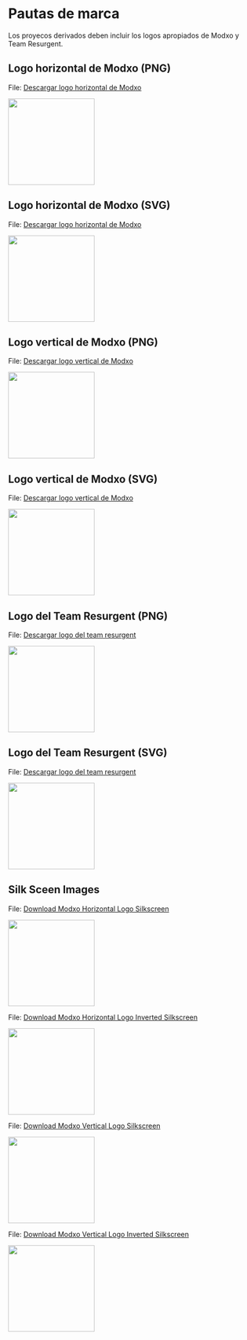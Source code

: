 # Pautas de marca

Los proyecos derivados deben incluir los logos apropiados de Modxo y Team Resurgent.


## Logo horizontal de Modxo (PNG)

File: [Descargar logo horizontal de Modxo](branding/Modxo-horizontal.png)

<img src="branding/Modxo-horizontal.png" height="176">

## Logo horizontal de Modxo (SVG)

File: [Descargar logo horizontal de Modxo](branding/Modxo-horizontal.SVG)

<img src="branding/Modxo-horizontal.svg" height="176">

## Logo vertical de Modxo (PNG)

File: [Descargar logo vertical de Modxo](branding/Modxo-vertical.png)

<img src="branding/Modxo-vertical.png" height="176">

## Logo vertical de Modxo (SVG)

File: [Descargar logo vertical de Modxo](branding/Modxo-vertical.SVG)

<img src="branding/Modxo-vertical.svg" height="176">

## Logo del Team Resurgent (PNG)

File: [Descargar logo del team resurgent](branding/team-resurgent.png)

<img src="branding/team-resurgent.png" height="176">

## Logo del Team Resurgent (SVG)

File: [Descargar logo del team resurgent](branding/team-resurgent.svg)

<img src="branding/team-resurgent.svg" height="176">

## Silk Sceen Images

File: [Download Modxo Horizontal Logo Silkscreen](branding/modxo-horizontal-silk.png)

<img src="branding/modxo-horizontal-silk.png" height="176">

File: [Download Modxo Horizontal Logo Inverted Silkscreen](branding/modxo-horizontal-inverted-silk.png)

<img src="branding/modxo-horizontal-inverted-silk.png" height="176">

File: [Download Modxo Vertical Logo Silkscreen](branding/modxo-vertical-silk.png)

<img src="branding/modxo-vertical-silk.png" height="176">

File: [Download Modxo Vertical Logo Inverted Silkscreen](branding/modxo-vertical-inverted-silk.png)

<img src="branding/modxo-vertical-inverted-silk.png" height="176">
